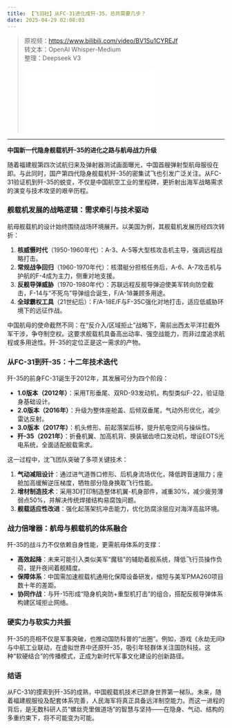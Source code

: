```yaml
---
title: 【飞羽社】从FC-31进化成歼-35，总共需要几步？
date: 2025-04-29 02:08:03
---
```


> 原视频：https://www.bilibili.com/video/BV1Su1CYREJf<br>转文本：OpenAI Whisper-Medium<br>整理：Deepseek V3
>
> <iframe src="//player.bilibili.com/player.html?bvid=BV1Su1CYREJf&autoplay=0" scrolling="no" border="0" frameborder="no" framespacing="0" allowfullscreen="true"></iframe>

---

**中国新一代隐身舰载机歼-35的进化之路与航母战力升级**  

随着福建舰第四次试航归来及弹射器测试画面曝光，中国首艘弹射型航母服役在即。与此同时，国产第四代隐身舰载机歼-35的密集试飞也引发广泛关注。从FC-31验证机到歼-35的蜕变，不仅是中国航空工业的里程碑，更折射出海军战略需求的演变与技术攻坚的艰辛历程。  

### **舰载机发展的战略逻辑：需求牵引与技术驱动**  
航母舰载机的设计始终围绕战场环境展开。以美国为例，其舰载机发展历经四次转折：  
1. **核威慑时代**（1950-1960年代）：A-3、A-5等大型核攻击机主导，强调远程战略打击。  
2. **常规战争回归**（1960-1970年代）：核潜艇分担核任务后，A-6、A-7攻击机与护航的F-4成为主力，侧重对地支援。  
3. **反舰导弹威胁**（1970-1980年代）：苏联远程反舰导弹迫使美军转向防空截击，F-14与“不死鸟”导弹组合诞生，F/A-18兼顾多用途。  
4. **全球霸权工具**（21世纪后）：F/A-18E/F与F-35C强化对地打击，适应低威胁环境下的远征作战。  

中国航母的使命截然不同：在“反介入/区域拒止”战略下，需前出西太平洋拦截外军干涉，争夺制空权。这要求舰载机具备高出动率、强空战能力，而非过度追求航程或多用途性。歼-35的定位正是这一需求的产物。  

### **从FC-31到歼-35：十二年技术迭代**  
歼-35的前身FC-31诞生于2012年，其发展可分为四个阶段：  
- **1.0版本（2012年）**：采用T形垂尾、双RD-93发动机，构型类似F-22，验证隐身基础设计。  
- **2.0版本（2016年）**：升级为整体座舱盖、后倾双垂尾，气动外形优化，减少雷达反射。  
- **3.0版本（2017年）**：机头修形、前起落架后移，提升航电空间与操纵性。  
- **歼-35（2021年）**：折叠机翼、加高机背、换装锯齿喷口发动机，增设EOTS光电系统，全面适配舰载需求。  

这一过程中，沈飞团队突破了多项关键技术：  
1. **气动减阻设计**：通过进气道唇口修形、后机身流场优化，降低跨音速阻力；座舱加高缓解逆压梯度，牺牲部分隐身换取飞行性能。  
2. **增材制造技术**：采用3D打印制造整体机翼-机身部件，减重30%，减少疲劳薄弱点50%，并解决传统焊接结构易腐蚀问题。  
3. **舰载适应性改进**：强化起落架抗冲击能力，优化防腐涂层应对海洋高盐环境。  

### **战力倍增器：航母与舰载机的体系融合**  
歼-35的战斗力不仅依赖自身性能，更需航母体系的支撑：  
- **高效起降**：未来可能引入类似美军“魔毯”的辅助着舰系统，降低飞行员操作负荷，提升夜间着舰精度。  
- **保障体系**：中国需加速舰载机通用化保障设备研发，缩短与美军PMA260项目数十年的差距。  
- **协同作战**：与歼-15形成“隐身机突防+重型机打击”的组合，搭配反舰导弹体系构建区域拒止网络。  

### **硬实力与软实力共振**  
歼-35的亮相不仅是军事突破，也推动国防科普的“出圈”。例如，游戏《永劫无间》与中航工业联动，在虚拟世界中还原歼-35，吸引年轻群体关注国防科技。这种“软硬结合”的传播模式，正成为新时代军事文化建设的创新路径。  

### **结语**  
从FC-31的摸索到歼-35的成熟，中国舰载机技术已跻身世界第一梯队。未来，随着福建舰服役及配套体系完善，人民海军将真正具备远洋制空能力。而这一进程的背后，是无数科研人员“螺丝壳里做道场”的智慧与坚持——在隐身、气动、结构的多重约束下，将不可能变为可能。